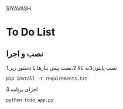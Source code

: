 SIYAVASH
# To Do List
## نصب و اجرا
1.نصب پایتون3به بالا
2.نصب پیش نیازها با دستور زیر
   ```
   pip install -r requirements.txt
   ```
3.اجرای برنامه
   ```
   python todo_app.py
   ```
